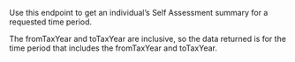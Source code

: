 <p>Use this endpoint to get an individual’s Self Assessment summary for a requested time period.</p>
<p>The fromTaxYear and toTaxYear are inclusive, so the data returned is for the time period that includes the fromTaxYear and toTaxYear.</p>